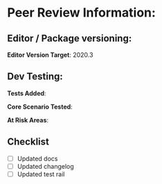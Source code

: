 # Peer Review Information:

## Editor / Package versioning:
**Editor Version Target**: 2020.3

## Dev Testing:
**Tests Added**: 

**Core Scenario Tested**: 

**At Risk Areas**: 

## Checklist
- [ ] Updated docs
- [ ] Updated changelog
- [ ] Updated test rail
